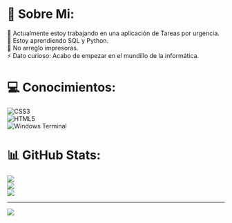 # 💫 Sobre Mi:
🔭 Actualmente estoy trabajando en una aplicación de Tareas por urgencia.<br>🌱 Estoy aprendiendo SQL y Python.<br>💬 No arreglo impresoras.<br>⚡ Dato curioso: Acabo de empezar en el mundillo de la informática.


# 💻 Conocimientos:
![CSS3](https://img.shields.io/badge/css3-%231572B6.svg?style=for-the-badge&logo=css3&logoColor=white) <br>
![HTML5](https://img.shields.io/badge/html5-%23E34F26.svg?style=for-the-badge&logo=html5&logoColor=white) <br>
![Windows Terminal](https://img.shields.io/badge/Windows%20Terminal-%234D4D4D.svg?style=for-the-badge&logo=windows-terminal&logoColor=white)
# 📊 GitHub Stats:
![](https://github-readme-stats.vercel.app/api?username=PabloCodevs&theme=radical&hide_border=false&include_all_commits=false&count_private=false)<br/>
![](https://github-readme-streak-stats.herokuapp.com/?user=PabloCodevs&theme=radical&hide_border=false)<br/>
![](https://github-readme-stats.vercel.app/api/top-langs/?username=PabloCodevs&theme=radical&hide_border=false&include_all_commits=false&count_private=false&layout=compact)

---
[![](https://visitcount.itsvg.in/api?id=PabloCodevs&icon=0&color=0)](https://visitcount.itsvg.in)

